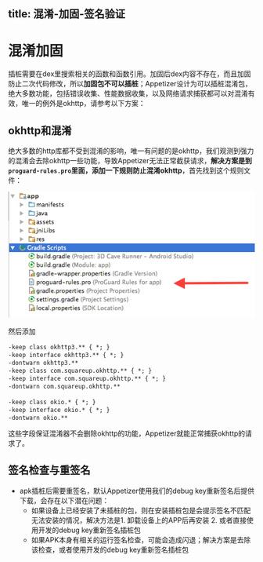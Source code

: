 title: 混淆-加固-签名验证
---

# 混淆加固
插桩需要在dex里搜索相关的函数和函数引用。加固后dex内容不存在，而且加固防止二次代码修改，所以**加固包不可以插桩**；Appetizer设计为可以插桩混淆包，绝大多数功能，包括错误收集、性能数据收集，以及网络请求捕获都可以对混淆有效，唯一的例外是okhttp，请参考以下方案：

## okhttp和混淆
绝大多数的http库都不受到混淆的影响，唯一有问题的是okhttp，我们观测到强力的混淆会去除okhttp一些功能，导致Appetizer无法正常截获请求，**解决方案是到`proguard-rules.pro`里面，添加一下规则防止混淆okhttp**，首先找到这个规则文件：

![](obfuscation.png)

然后添加
```
-keep class okhttp3.** { *; }
-keep interface okhttp3.** { *; }
-dontwarn okhttp3.**
-keep class com.squareup.okhttp.** { *; }
-keep interface com.squareup.okhttp.** { *; }
-dontwarn com.squareup.okhttp.**

-keep class okio.* { *; }
-keep interface okio.* { *; }
-dontwarn okio.**
```
这些字段保证混淆器不会删除okhttp的功能，Appetizer就能正常捕获okhttp的请求了。

## 签名检查与重签名
* apk插桩后需要重签名，默认Appetizer使用我们的debug key重新签名后提供下载，会存在以下潜在问题：
  * 如果设备上已经安装了未插桩的包，则在安装插桩包是会提示签名不匹配无法安装的情况，解决方法是1. 卸载设备上的APP后再安装 2. 或者直接使用开发的debug key重新签名插桩包
  * 如果APK本身有相关的运行签名检查，可能会造成闪退；解决方案是去除该检查，或者使用开发的debug key重新签名插桩包

